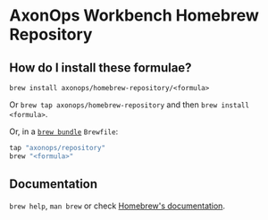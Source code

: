 # AxonOps Workbench Homebrew Repository

## How do I install these formulae?

`brew install axonops/homebrew-repository/<formula>`

Or `brew tap axonops/homebrew-repository` and then `brew install <formula>`.

Or, in a [`brew bundle`](https://github.com/Homebrew/homebrew-bundle) `Brewfile`:

```ruby
tap "axonops/repository"
brew "<formula>"
```

## Documentation

`brew help`, `man brew` or check [Homebrew's documentation](https://docs.brew.sh).
